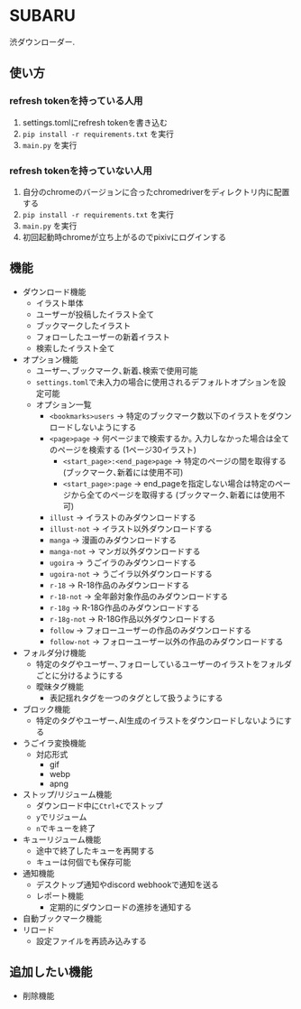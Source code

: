 # SUBARU
渋ダウンローダー.

## 使い方
### refresh tokenを持っている人用
   1. settings.tomlにrefresh tokenを書き込む
   2. ```pip install -r requirements.txt``` を実行
   3. ``main.py`` を実行
### refresh tokenを持っていない人用
   1. 自分のchromeのバージョンに合ったchromedriverをディレクトリ内に配置する
   2. ```pip install -r requirements.txt``` を実行
   3. ``main.py`` を実行
   4. 初回起動時chromeが立ち上がるのでpixivにログインする

## 機能
 - ダウンロード機能
   - イラスト単体
   - ユーザーが投稿したイラスト全て
   - ブックマークしたイラスト
   - フォローしたユーザーの新着イラスト
   - 検索したイラスト全て
 - オプション機能
   - ユーザー､ブックマーク､新着､検索で使用可能
   - ``settings.toml``で未入力の場合に使用されるデフォルトオプションを設定可能
   - オプション一覧
     - ``<bookmarks>users`` -> 特定のブックマーク数以下のイラストをダウンロードしないようにする
     - ``<page>page`` -> 何ページまで検索するか｡ 入力しなかった場合は全てのページを検索する (1ページ30イラスト)
       - ``<start_page>:<end_page>page`` -> 特定のページの間を取得する (ブックマーク､新着には使用不可)
       - ``<start_page>:page`` -> end_pageを指定しない場合は特定のページから全てのページを取得する (ブックマーク､新着には使用不可)
     - ``illust`` -> イラストのみダウンロードする
     - ``illust-not`` -> イラスト以外ダウンロードする
     - ``manga`` -> 漫画のみダウンロードする
     - ``manga-not`` -> マンガ以外ダウンロードする
     - ``ugoira`` -> うごイラのみダウンロードする
     - ``ugoira-not`` -> うごイラ以外ダウンロードする
     - ``r-18`` -> R-18作品のみダウンロードする
     - ``r-18-not`` -> 全年齢対象作品のみダウンロードする
     - ``r-18g`` -> R-18G作品のみダウンロードする
     - ``r-18g-not`` -> R-18G作品以外ダウンロードする
     - ``follow`` -> フォローユーザーの作品のみダウンロードする
     - ``follow-not`` -> フォローユーザー以外の作品のみダウンロードする
 - フォルダ分け機能
   - 特定のタグやユーザー､フォローしているユーザーのイラストをフォルダごとに分けるようにする
   - 曖昧タグ機能
     - 表記揺れタグを一つのタグとして扱うようにする
 - ブロック機能
   - 特定のタグやユーザー､AI生成のイラストをダウンロードしないようにする
 - うごイラ変換機能
   - 対応形式
     - gif
     - webp
     - apng
 - ストップ/リジューム機能
   - ダウンロード中に``Ctrl+C``でストップ
   - ``y``でリジューム
   - ``n``でキューを終了
 - キューリジューム機能
   - 途中で終了したキューを再開する
   - キューは何個でも保存可能
 - 通知機能
   - デスクトップ通知やdiscord webhookで通知を送る
   - レポート機能
     - 定期的にダウンロードの進捗を通知する
 - 自動ブックマーク機能
 - リロード
   - 設定ファイルを再読み込みする

## 追加したい機能
 - 削除機能